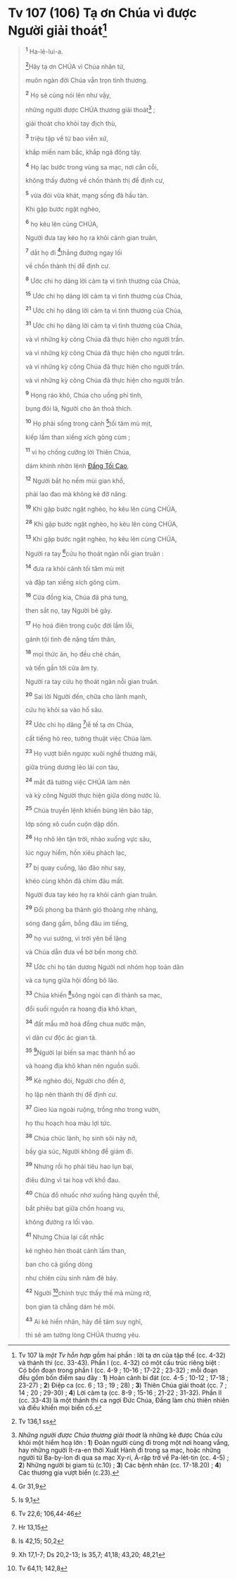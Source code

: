 # Tv 107 (106) Tạ ơn Chúa vì được Người giải thoát[^1-9cfd362b-2a79-494d-8a30-76608e62e556]

> <sup><b>1</b></sup> Ha-lê-lui-a.
>
> [^1@-9cfd362b-2a79-494d-8a30-76608e62e556]Hãy tạ ơn CHÚA vì Chúa nhân từ,
>
> muôn ngàn đời Chúa vẫn trọn tình thương.
>
> <sup><b>2</b></sup> Họ sẽ cùng nói lên như vậy,
>
> những người được CHÚA thương giải thoát[^2-9cfd362b-2a79-494d-8a30-76608e62e556] ;
>
> giải thoát cho khỏi tay địch thù,
>
> <sup><b>3</b></sup> triệu tập về từ bao viễn xứ,
>
> khắp miền nam bắc, khắp ngả đông tây.
>
> <sup><b>4</b></sup> Họ lạc bước trong vùng sa mạc, nơi cằn cỗi,
>
> không thấy đường về chốn thành thị để định cư,
>
> <sup><b>5</b></sup> vừa đói vừa khát, mạng sống đã hầu tàn.
>
> Khi gặp bước ngặt nghèo,
>
> <sup><b>6</b></sup> họ kêu lên cùng CHÚA,
>
> Người đưa tay kéo họ ra khỏi cảnh gian truân,
>
> <sup><b>7</b></sup> dắt họ đi [^2@-9cfd362b-2a79-494d-8a30-76608e62e556]thẳng đường ngay lối
>
> về chốn thành thị để định cư.
>
> <sup><b>8</b></sup> Ước chi họ dâng lời cảm tạ vì tình thương của Chúa,
>
> <sup><b>15</b></sup> Ước chi họ dâng lời cảm tạ vì tình thương của Chúa,
>
> <sup><b>21</b></sup> Ước chi họ dâng lời cảm tạ vì tình thương của Chúa,
>
> <sup><b>31</b></sup> Ước chi họ dâng lời cảm tạ vì tình thương của Chúa,
>
> và vì những kỳ công Chúa đã thực hiện cho người trần.
>
> và vì những kỳ công Chúa đã thực hiện cho người trần.
>
> và vì những kỳ công Chúa đã thực hiện cho người trần.
>
> và vì những kỳ công Chúa đã thực hiện cho người trần.
>
> <sup><b>9</b></sup> Họng ráo khô, Chúa cho uống phỉ tình,
>
> bụng đói lả, Người cho ăn thoả thích.
>
> <sup><b>10</b></sup> Họ phải sống trong cảnh [^3@-9cfd362b-2a79-494d-8a30-76608e62e556]tối tăm mù mịt,
>
> kiếp lầm than xiềng xích gông cùm ;
>
> <sup><b>11</b></sup> vì họ chống cưỡng lời Thiên Chúa,
>
> dám khinh nhờn lệnh [Đấng Tối Cao](),
>
> <sup><b>12</b></sup> Người bắt họ nếm mùi gian khổ,
>
> phải lao đao mà không kẻ đỡ nâng.
>
> <sup><b>19</b></sup> Khi gặp bước ngặt nghèo, họ kêu lên cùng CHÚA,
>
> <sup><b>28</b></sup> Khi gặp bước ngặt nghèo, họ kêu lên cùng CHÚA,
>
> <sup><b>13</b></sup> Khi gặp bước ngặt nghèo, họ kêu lên cùng CHÚA,
>
> Người ra tay [^4@-9cfd362b-2a79-494d-8a30-76608e62e556]cứu họ thoát ngàn nỗi gian truân :
>
> <sup><b>14</b></sup> đưa ra khỏi cảnh tối tăm mù mịt
>
> và đập tan xiềng xích gông cùm.
>
> <sup><b>16</b></sup> Cửa đồng kia, Chúa đã phá tung,
>
> then sắt nọ, tay Người bẻ gãy.
>
> <sup><b>17</b></sup> Họ hoá điên trong cuộc đời lầm lỗi,
>
> gánh tội tình đè nặng tấm thân,
>
> <sup><b>18</b></sup> mọi thức ăn, họ đều chê chán,
>
> và tiến gần tới cửa âm ty.
>
> Người ra tay cứu họ thoát ngàn nỗi gian truân.
>
> <sup><b>20</b></sup> Sai lời Người đến, chữa cho lành mạnh,
>
> cứu họ khỏi sa vào hố sâu.
>
> <sup><b>22</b></sup> Ước chi họ dâng [^5@-9cfd362b-2a79-494d-8a30-76608e62e556]lễ tế tạ ơn Chúa,
>
> cất tiếng hò reo, tường thuật việc Chúa làm.
>
> <sup><b>23</b></sup> Họ vượt biển ngược xuôi nghề thương mãi,
>
> giữa trùng dương lèo lái con tàu,
>
> <sup><b>24</b></sup> mắt đã tường việc CHÚA làm nên
>
> và kỳ công Người thực hiện giữa dòng nước lũ.
>
> <sup><b>25</b></sup> Chúa truyền lệnh khiến bùng lên bão táp,
>
> lớp sóng xô cuồn cuộn dập dồn.
>
> <sup><b>26</b></sup> Họ nhô lên tận trời, nhào xuống vực sâu,
>
> lúc nguy hiểm, hồn xiêu phách lạc,
>
> <sup><b>27</b></sup> bị quay cuồng, lảo đảo như say,
>
> khéo cùng khôn đã chìm đâu mất.
>
> Người đưa tay kéo họ ra khỏi cảnh gian truân.
>
> <sup><b>29</b></sup> Đổi phong ba thành gió thoảng nhẹ nhàng,
>
> sóng đang gầm, bỗng đâu im tiếng,
>
> <sup><b>30</b></sup> họ vui sướng, vì trời yên bể lặng
>
> và Chúa dẫn đưa về bờ bến mong chờ.
>
> <sup><b>32</b></sup> Ước chi họ tán dương Người nơi nhóm họp toàn dân
>
> và ca tụng giữa hội đồng bô lão.
>
> <sup><b>33</b></sup> Chúa khiến [^6@-9cfd362b-2a79-494d-8a30-76608e62e556]sông ngòi cạn đi thành sa mạc,
>
> đổi suối nguồn ra hoang địa khô khan,
>
> <sup><b>34</b></sup> đất mầu mỡ hoá đồng chua nước mặn,
>
> vì dân cư độc ác gian tà.
>
> <sup><b>35</b></sup> [^7@-9cfd362b-2a79-494d-8a30-76608e62e556]Người lại biến sa mạc thành hồ ao
>
> và hoang địa khô khan nên nguồn suối.
>
> <sup><b>36</b></sup> Kẻ nghèo đói, Người cho đến ở,
>
> họ lập nên thành thị để định cư.
>
> <sup><b>37</b></sup> Gieo lúa ngoài ruộng, trồng nho trong vườn,
>
> họ thu hoạch hoa màu lợi tức.
>
> <sup><b>38</b></sup> Chúa chúc lành, họ sinh sôi nảy nở,
>
> bầy gia súc, Người không để giảm đi.
>
> <sup><b>39</b></sup> Nhưng rồi họ phải tiêu hao lụn bại,
>
> điêu đứng vì tai hoạ với khổ đau.
>
> <sup><b>40</b></sup> Chúa đổ nhuốc nhơ xuống hàng quyền thế,
>
> bắt phiêu bạt giữa chốn hoang vu,
>
> không đường ra lối vào.
>
> <sup><b>41</b></sup> Nhưng Chúa lại cất nhắc
>
> kẻ nghèo hèn thoát cảnh lầm than,
>
> ban cho cả giống dòng
>
> như chiên cừu sinh năm đẻ bảy.
>
> <sup><b>42</b></sup> Người [^8@-9cfd362b-2a79-494d-8a30-76608e62e556]chính trực thấy thế mà mừng rỡ,
>
> bọn gian tà chẳng dám hé môi.
>
> <sup><b>43</b></sup> Ai kẻ hiền nhân, hãy để tâm suy nghĩ,
>
> thì sẽ am tường lòng CHÚA thương yêu.

[^1-9cfd362b-2a79-494d-8a30-76608e62e556]: Tv 107 là _một Tv hỗn hợp_ gồm hai phần : lời tạ ơn của tập thể (cc. 4-32) và thánh thi (cc. 33-43). Phần I (cc. 4-32) có một cấu trúc riêng biệt : Có bốn đoạn trong phần I (cc. 4-9 ; 10-16 ; 17-22 ; 23-32) ; mỗi đoạn đều gồm bốn điểm sau đây : **1**) Hoàn cảnh bi đát (cc. 4-5 ; 10-12 ; 17-18 ; 23-27) ; **2**) Điệp ca (cc. 6 ; 13 ; 19 ; 28) ; **3**) Thiên Chúa giải thoát (cc. 7 ; 14 ; 20 ; 29-30) ; **4**) Lời cảm tạ (cc. 8-9 ; 15-16 ; 21-22 ; 31-32). Phần II (cc. 33-43) là một thánh thi ca ngợi Đức Chúa, Đấng làm chủ thiên nhiên và điều khiển mọi biến cố.

[^2-9cfd362b-2a79-494d-8a30-76608e62e556]: _Những người được Chúa thương giải thoát_ là những kẻ được Chúa cứu khỏi một hiểm hoạ lớn : **1**) Đoàn người cùng đi trong một nơi hoang vắng, hay những người Ít-ra-en thời Xuất Hành đi trong sa mạc, hoặc những người từ Ba-by-lon đi qua sa mạc Xy-ri, Ả-rập trở về Pa-lét-tin (cc. 4-5) ; **2**) Những người bị giam tù (c.10) ; **3**) Các bệnh nhân (cc. 17-18.20) ; **4**) Các thương gia vượt biển (c.23).

[^1@-9cfd362b-2a79-494d-8a30-76608e62e556]: Tv 136,1 ss

[^2@-9cfd362b-2a79-494d-8a30-76608e62e556]: Gr 31,9

[^3@-9cfd362b-2a79-494d-8a30-76608e62e556]: Is 9,1

[^4@-9cfd362b-2a79-494d-8a30-76608e62e556]: Tv 22,6; 106,44-46

[^5@-9cfd362b-2a79-494d-8a30-76608e62e556]: Hr 13,15

[^6@-9cfd362b-2a79-494d-8a30-76608e62e556]: Is 42,15; 50,2

[^7@-9cfd362b-2a79-494d-8a30-76608e62e556]: Xh 17,1-7; Ds 20,2-13; Is 35,7; 41,18; 43,20; 48,21

[^8@-9cfd362b-2a79-494d-8a30-76608e62e556]: Tv 64,11; 142,8
